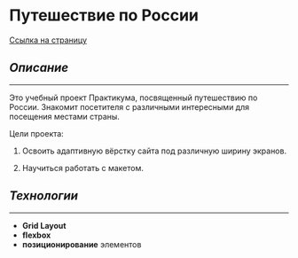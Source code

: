 # Путешествие по России

[Ссылка на страницу](https://pstkachuk.github.io/russian-travel/ "Путешествие по России")

## *Описание*
---
Это учебный проект Практикума, посвященный путешествию по России. Знакомит посетителя с различными интересными для посещения местами страны.

Цели проекта:

 1. Освоить адаптивную вёрстку сайта под различную ширину экранов.

 2. Научиться работать с макетом.

## *Технологии*
---

* **Grid Layout**
* **flexbox**
* **позиционирование** элементов

